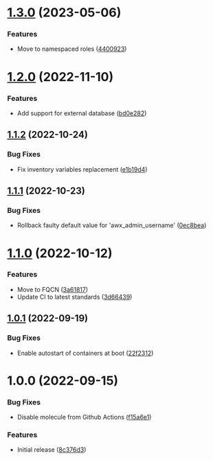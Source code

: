 # [1.3.0](https://github.com/de-it-krachten/ansible-role-awx_docker/compare/v1.2.0...v1.3.0) (2023-05-06)


### Features

* Move to namespaced roles ([4400923](https://github.com/de-it-krachten/ansible-role-awx_docker/commit/44009232456a20510d3e414f764ce5e3af885a26))

# [1.2.0](https://github.com/de-it-krachten/ansible-role-awx_docker/compare/v1.1.2...v1.2.0) (2022-11-10)


### Features

* Add support for external database ([bd0e282](https://github.com/de-it-krachten/ansible-role-awx_docker/commit/bd0e2825a070216268cb77159c631dbbeb598294))

## [1.1.2](https://github.com/de-it-krachten/ansible-role-awx_docker/compare/v1.1.1...v1.1.2) (2022-10-24)


### Bug Fixes

* Fix inventory variables replacement ([e1b19d4](https://github.com/de-it-krachten/ansible-role-awx_docker/commit/e1b19d4ee62363f686ce07c2268999d0df224e34))

## [1.1.1](https://github.com/de-it-krachten/ansible-role-awx_docker/compare/v1.1.0...v1.1.1) (2022-10-23)


### Bug Fixes

* Rollback faulty default value for 'awx_admin_username' ([0ec8bea](https://github.com/de-it-krachten/ansible-role-awx_docker/commit/0ec8bea3e4c6f7b15fce6c717024fd681378ecdf))

# [1.1.0](https://github.com/de-it-krachten/ansible-role-awx_docker/compare/v1.0.1...v1.1.0) (2022-10-12)


### Features

* Move to FQCN ([3a61817](https://github.com/de-it-krachten/ansible-role-awx_docker/commit/3a61817fcaafd9c1e2a3a69e9e0972e36ebc91cf))
* Update CI to latest standards ([3d66439](https://github.com/de-it-krachten/ansible-role-awx_docker/commit/3d66439dc04e11a61457d9ef2c145f892ca9d12e))

## [1.0.1](https://github.com/de-it-krachten/ansible-role-awx_docker/compare/v1.0.0...v1.0.1) (2022-09-19)


### Bug Fixes

* Enable autostart of containers at boot ([22f2312](https://github.com/de-it-krachten/ansible-role-awx_docker/commit/22f231257653496b6a1dcae61358c45fe11d5bd8))

# 1.0.0 (2022-09-15)


### Bug Fixes

* Disable molecule from Github Actions ([f15a6e1](https://github.com/de-it-krachten/ansible-role-awx_docker/commit/f15a6e182ea40309aaea8b61306df23f7ac8c863))


### Features

* Initial release ([8c376d3](https://github.com/de-it-krachten/ansible-role-awx_docker/commit/8c376d3df8b92b400ced332f8628583a8fd2e057))
